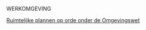 WERKOMGEVING

[Ruimtelijke plannen op orde onder de Omgevingswet](https://geonovum.github.io/ROST/HRDoO/index.html)
